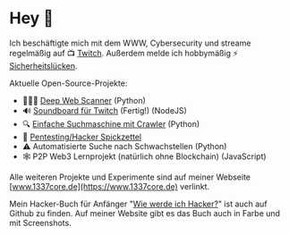 # Hey 👋

Ich beschäftigte mich mit dem WWW, Cybersecurity und streame regelmäßig 
auf 📺  [Twitch](https://www.twitch.tv/leetcore).
Außerdem melde ich hobbymäßig ⚡️ [Sicherheitslücken](https://www.1337core.de/hacks.htm).

Aktuelle Open-Source-Projekte:
* 🕵🏻‍♂️ [Deep Web Scanner](https://github.com/Leetcore/deepweb) (Python)
* 🔊 [Soundboard für Twitch](https://github.com/Leetcore/twitch-soundboard) (Fertig!) (NodeJS)
* 🔍 [Einfache Suchmaschine mit Crawler](https://github.com/Leetcore/go-fiffy) (Python)
* 📃 [Pentesting/Hacker Spickzettel](https://github.com/Leetcore/1337-observer)
* ⚠️ Automatisierte Suche nach Schwachstellen (Python)
* 🕸 P2P Web3 Lernprojekt (natürlich ohne Blockchain) (JavaScript)

Alle weiteren Projekte und Experimente sind auf meiner Webseite 
[www.1337core.de](https://www.1337core.de) verlinkt.

Mein Hacker-Buch für Anfänger 
"[Wie werde ich Hacker?](https://github.com/Leetcore/wie-werde-ich-hacker)" 
ist auch auf Github zu finden. Auf meiner Website gibt es das Buch auch in 
Farbe und mit Screenshots.
